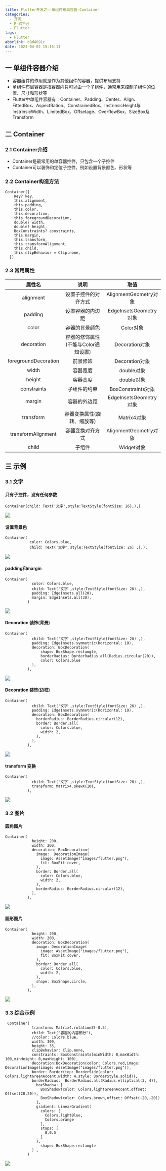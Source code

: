 ```yaml
---
title: Flutter开发之——单组件布局容器-Container
categories:
  - 开发
  - F-跨平台
  - Flutter
tags:
  - Flutter
abbrlink: d8d4691c
date: 2021-04-02 15:16:11
---
```

## 一 单组件容器介绍

* 容器组件的作用就是作为其他组件的容器，提供布局支持
* 单组件布局容器是指容器内只可以由一个子组件，通常用来控制子组件的位置、尺寸和形状等
* Flutter中单组件容器有：Container、Padding、Center、Align、FittedBox、AspectRation、ConstrainedBox、InstrinsicHeight与InstrinsicWidth、LimitedBox、Offsetage、OverflowBox、SizeBox及Transform

<!--more-->

## 二 Container

### 2.1 Container介绍

*  Container是最常用的单容器控件，只包含一个子控件
* Container可以装饰和定位子控件，例如设置背景颜色、形状等

### 2.2 Container构造方法

```
Container({
    Key? key,
    this.alignment,
    this.padding,
    this.color,
    this.decoration,
    this.foregroundDecoration,
    double? width,
    double? height,
    BoxConstraints? constraints,
    this.margin,
    this.transform,
    this.transformAlignment,
    this.child,
    this.clipBehavior = Clip.none,
  }) 
```

### 2.3 常用属性

|        属性名        |                说明                 |          取值          |
| :------------------: | :---------------------------------: | :--------------------: |
|      alignment       |        设置子控件的对齐方式         | AlignmentGeometry对象  |
|       padding        |          设置容器的内边距           | EdgeInsetsGeometry对象 |
|        color         |           容器的背景颜色            |       Color对象        |
|      decoration      | 容器的修饰属性(不能与Color通知设置) |     Decoration对象     |
| foregroundDecoration |              前景修饰               |     Decoration对象     |
|        width         |              容器宽度               |       double对象       |
|        height        |              容器高度               |       double对象       |
|     constraints      |            子组件的约束             |   BoxConstraints对象   |
|        margin        |            容器的外边距             | EdgeInsetsGeometry对象 |
|      transform       |     容器变换属性(旋转、缩放等)      |      Matrix4对象       |
|  transformAlignment  |          容器变换对齐方式           | AlignmentGeometry对象  |
|        child         |               子组件                |       Widget对象       |

## 三 示例

### 3.1 文字

#### 只有子控件，没有任何参数

```
Container(child: Text('文字',style:TextStyle(fontSize: 26),),)
```
![][1]

#### 设置背景色

```
Container(
           color: Colors.blue,
           child: Text('文字',style:TextStyle(fontSize: 26) ,),),
```
![][2]

#### padding和margin

```
Container(
            color: Colors.blue,
            child: Text('文字',style:TextStyle(fontSize: 26) ,),
            padding: EdgeInsets.all(20),
            margin: EdgeInsets.all(30),
          )
```
![][3]

####  Decoration 装饰(背景)

```
Container(
            child: Text('文字',style:TextStyle(fontSize: 26) ,),
            padding: EdgeInsets.symmetric(horizontal: 10),
            decoration: BoxDecoration(
                shape: BoxShape.rectangle,
                borderRadius: BorderRadius.all(Radius.circular(20)),
                color: Colors.blue
            ),
          ),
```
![][4]

#### Decoration 装饰(边框)

```
Container(
            child: Text('文字',style:TextStyle(fontSize: 26) ,),
            padding: EdgeInsets.symmetric(horizontal: 10),
            decoration: BoxDecoration(
              borderRadius: BorderRadius.circular(12),
              border: Border.all(
                color: Colors.blue,
                width: 2,
              ),
            ),
          ),
```
![][5]
#### transform 变换

```
Container(
            child: Text('文字',style:TextStyle(fontSize: 26) ,),
            transform: Matrix4.skewX(10),
          ),
```
![][6]

### 3.2 图片

#### 圆角图片

```
Container(
            height: 200,
            width: 200,
            decoration: BoxDecoration(
              image:  DecorationImage(
                image: AssetImage("images/flutter.png"),
                fit: BoxFit.cover,
              ),
              border: Border.all(
                color: Colors.blue,
                width: 2,
              ),
              borderRadius: BorderRadius.circular(12),
            ),
          ),
```
![][7]

#### 圆形图片

```
Container(
            height: 200,
            width: 200,
            decoration: BoxDecoration(
              image: DecorationImage(
                image: AssetImage("images/flutter.png"),
                fit: BoxFit.cover,
              ),
              border: Border.all(
                color: Colors.blue,
                width: 2,
              ),
              shape: BoxShape.circle,
            ),
          ),
```
![][8]

### 3.3 综合示例

```
 Container(
            transform: Matrix4.rotationZ(-0.5),
            child: Text("容器的内容部分"),
            //color: Colors.blue,
            width: 300,
            height: 35,
            clipBehavior: Clip.none,
            constraints: BoxConstraints(minWidth: 0,maxWidth: 100,minHeight: 0,maxHeight: 100),
            decoration:BoxDecoration(color: Colors.red,image: DecorationImage(image: AssetImage("images/flutter.png")),
            border: Border(top: BorderSide(color: Colors.lightGreenAccent,width: 4,style: BorderStyle.solid)),
            borderRadius:  BorderRadius.all(Radius.elliptical(3, 4)),
              boxShadow: [
                BoxShadow(color: Colors.lightGreenAccent,offset: Offset(20,20)),
                BoxShadow(color: Colors.brown,offset: Offset(-20,-20))
              ],
              gradient: LinearGradient(
                colors: [
                  Colors.lightBlue,
                  Colors.orange
                ],
                stops: [
                  0,0.5
                ]
              ),
                shape: BoxShape.rectangle
            ) ,
          )
```
![][9]


[1]:https://jsd.onmicrosoft.cn/gh/PGzxc/CDN/blog-flutter/flutter-container-text-only.png
[2]:https://jsd.onmicrosoft.cn/gh/PGzxc/CDN/blog-flutter/flutter-container-text-background.png
[3]:https://jsd.onmicrosoft.cn/gh/PGzxc/CDN/blog-flutter/flutter-container-text-padding-margin.png
[4]:https://jsd.onmicrosoft.cn/gh/PGzxc/CDN/blog-flutter/flutter-container-text-decoration.png
[5]:https://jsd.onmicrosoft.cn/gh/PGzxc/CDN/blog-flutter/flutter-container-text-decoration-border.png
[6]:https://jsd.onmicrosoft.cn/gh/PGzxc/CDN/blog-flutter/flutter-container-text-transform.png

[7]:https://jsd.onmicrosoft.cn/gh/PGzxc/CDN/blog-flutter/flutter-container-image-retangle.png
[8]:https://jsd.onmicrosoft.cn/gh/PGzxc/CDN/blog-flutter/flutter-container-image-circle.png
[9]:https://jsd.onmicrosoft.cn/gh/PGzxc/CDN/blog-flutter/flutter-container-mixed-sample.png